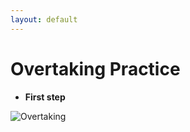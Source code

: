 ```yaml
---
layout: default
---
```

# Overtaking Practice


* **First step**

![Overtaking](https://roboticslaburjc.github.io/2016-tfg-vanessa-fernandez/images/overtaking.png)


